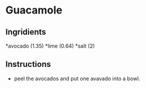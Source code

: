 # Guacamole
## Ingridients
*avocado (1.35)
*lime (0.64)
*salt (2)
## Instructions
* peel the avocados and put one avavado into a bowl.
